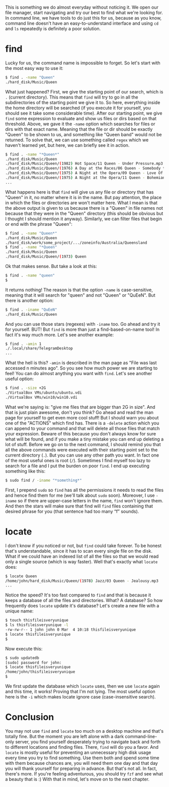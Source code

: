 This is something we do almost everyday without noticing it. We open our file manager, start navigating and try our best to find what we're looking for. In command line, we have tools to do just this for us, because as you know, command line doesn't have an easy-to-understand interface and using `cd` and `ls` repeatedly is definitely a poor solution.

# find

Lucky for us, the command name is impossible to forget. So let's start with the most easy way to use it:

```bash
$ find . -name "Queen"
./hard_disk/Music/Queen
```

What just happened? First, we give the starting point of our search, which is `.` (current directory). This means that `find` will try to go in all the subdirectories of the starting point we give it to. So here, everything inside the home directory will be searched (if you execute it for yourself, you should see it take some considerable time). After our starting point, we give `find` some expression to evaluate and show us files or dirs based on that threshold. Above, we gave it the `-name` option which searches for files or dirs with that exact name. Meaning that the file or dir should be exactly "Queen" to be shown to us, and something like "Queen band" would not be returned. To solve that, we can use something called `regex` which we haven't learned yet, but here, we can briefly see it in action.

```bash
$ find . -name "*Queen*"
./hard_disk/Music/Queen
./hard_disk/Music/Queen/(1982) Hot Space/11 Queen - Under Pressure.mp3
./hard_disk/Music/Queen/(1976) A Day at the Races/06 Queen - Somebody to Love.mp3
./hard_disk/Music/Queen/(1975) A Night at the Opera/09 Queen - Love Of My Life.mp3
./hard_disk/Music/Queen/(1975) A Night at the Opera/11 Queen - Bohemian Rhapsody.mp3
...
```

What happens here is that `find` will give us any file or directory that has "Queen" in it, no matter where it is in the name. But pay attention, the place in which the files or directories are won't matter here. What I mean is that the above output is given to us because there is a "Queen" in file names not because that they were in the "Queen" directory (this should be obvious but I thought I should mention it anyway). Similarly, we can filter files that begin or end with the phrase "Queen":

```bash
$ find . -name "Queen*"
./hard_disk/Music/Queen
./hard_disk/work/some_project/.../zoneinfo/Australia/Queensland
$ find . -name "*Queen"
./hard_disk/Music/Queen
./hard_disk/Music/Queen/(1973) Queen
```

Ok that makes sense. But take a look at this:

```bash
$ find . -name "queen"
$
```

It returns nothing! The reason is that the option `-name` is case-sensitive, meaning that it will search for "queen" and not "Queen" or "QuEeN". But there is another option:

```bash
$ find . -iname "QuEeN"
./hard_disk/Music/Queen
```

And you can use those stars (regexes) with `-iname` too. Go ahead and try it for yourself. BUT! But `find` is more than just a find-based-on-name tool! In fact it's way much more. Let's see another example:

```bash
$ find . -amin 1
./.local/share/TelegramDesktop
...
```

What the hell is this? `-amin` is described in the man page as "File was last accessed n minutes ago". So you see how much power we are starting to feel! You can do almost anything you want with `find`. Let's see another useful option:

```bash
$ find . -size +2G
./VirtualBox VMs/ubuntu/ubuntu.vdi
./VirtualBox VMs/win10/win10.vdi
```

What we're saying is: "give me files that are bigger than 2G in size". And that is just plain awesome, don't you think? Go ahead and read the man page for yourself to get even more cool stuff! But I should warn you about one of the "ACTIONS" which find has. There is a `-delete` action which you can append to your command and that will delete all those files that match your expression. Beware of this because you don't always know for sure what will be found, and if you make a tiny mistake you can end up deleting a lot of stuff. Before we go on to the next command, I should remind you that all the above commands were executed with their starting point set to the current directory (`.`). But you can use any other path you want. In fact one of the most useful ones is root (`/`). Sometimes I find myself too lazy to search for a file and I put the burden on poor `find`. I end up executing something like this:

```bash
$ sudo find / -iname "*something*"
```

First, I prepend `sudo` so `find` has all the permissions it needs to read the files and hence find them for me (we'll talk about `sudo` soon). Moreover, I use `-iname` so if there are upper-case letters in the name, `find` won't ignore them. And then the stars will make sure that find will `find` files containing that desired phrase for you (that sentence had too many “f” sounds).

# locate

I don't know if you noticed or not, but `find` could take forever. To be honest that's understandable, since it has to scan every single file on the disk. What if we could have an indexed list of all the files so that we would read only a single source (which is way faster). Well that's exactly what `locate` does:

```bash
$ locate Queen
/home/john/hard_disk/Music/Queen/(1978) Jazz/03 Queen - Jealousy.mp3
...
```

Notice the speed? It's too fast compared to `find` and that is because it keeps a database of all the files and directories. What? A database? So how frequently does `locate` update it's database? Let's create a new file with a unique name:

```bash
$ touch thisfileisveryunique
$ ls thisfileisveryunique -l
-rw-rw-r-- 1 john john 0 Mar  4 10:18 thisfileisveryunique
$ locate thisfileisveryunique
$
```

Now execute this:

```bash
$ sudo updatedb
[sudo] password for john: 
$ locate thisfileisveryunique
/home/john/thisfileisveryunique
$
```

We first update the database which `locate` uses, then we use `locate` again and this time, it works! Proving that I'm not lying. The most useful option here is the `-i` which makes locate ignore case (case-insensitive search).

# Conclusion

You may not use `find` and `locate` too much on a desktop machine and that's totally fine. But the moment you are left alone with a dark command-line-only server, you find yourself desperately trying to navigate back and forth to different locations and finding files. There, `find` will do you a favor. And `locate` is mostly useful for preventing an unnecessary high disk usage every time you try to find something. Use them both and spend some time with them because chances are, you will need them one day and that day you will thank yourself for preparing in advance. But that's not all. In fact, there's more. If you're feeling adventurous, you should try `fzf` and see what a beauty that is :) With that in mind, let's move on to the next chapter.

